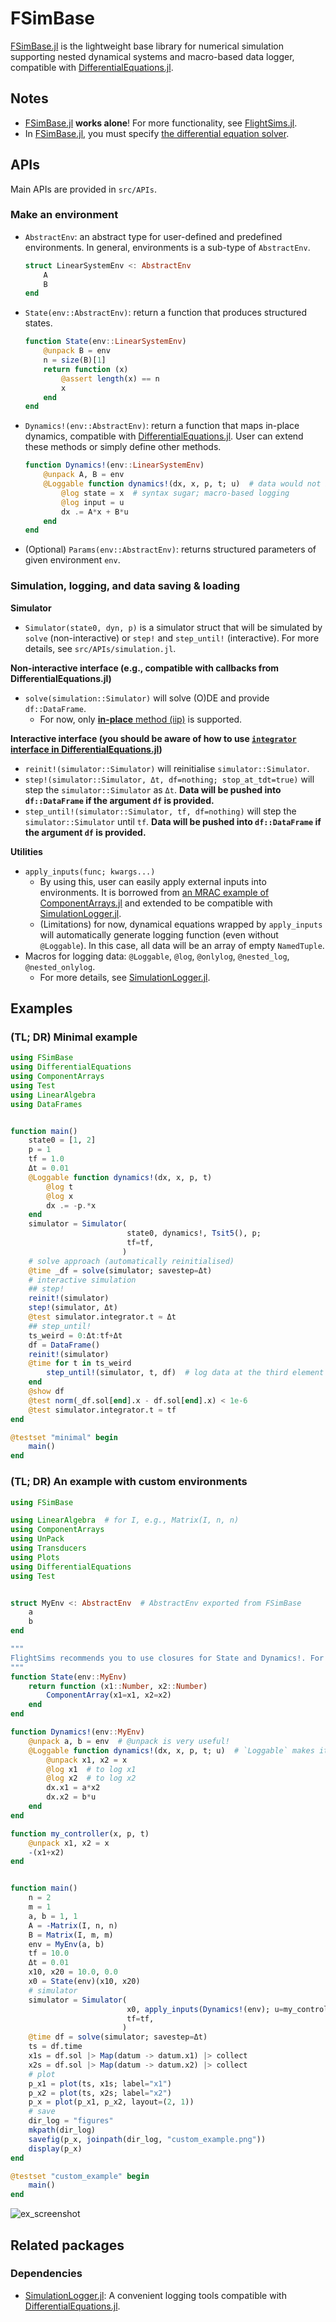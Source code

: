 # FSimBase
[FSimBase.jl](https://github.com/JinraeKim/FSimBase.jl) is
the lightweight base library for numerical simulation supporting nested dynamical systems and macro-based data logger,
compatible with [DifferentialEquations.jl](https://github.com/SciML/DifferentialEquations.jl).

## Notes
- [FSimBase.jl](https://github.com/JinraeKim/FSimBase.jl) **works alone**!
For more functionality, see [FlightSims.jl](https://github.com/JinraeKim/FlightSims.jl).
- In [FSimBase.jl](https://github.com/JinraeKim/FSimBase.jl),
you must specify [the differential equation solver](https://diffeq.sciml.ai/stable/#Solver-Algorithms).

## APIs
Main APIs are provided in `src/APIs`.

### Make an environment
- `AbstractEnv`: an abstract type for user-defined and predefined environments.
In general, environments is a sub-type of `AbstractEnv`.
    ```julia
    struct LinearSystemEnv <: AbstractEnv
        A
        B
    end
    ```
- `State(env::AbstractEnv)`: return a function that produces structured states.
    ```julia
    function State(env::LinearSystemEnv)
        @unpack B = env
        n = size(B)[1]
        return function (x)
            @assert length(x) == n
            x
        end
    end
    ```
- `Dynamics!(env::AbstractEnv)`: return a function that maps in-place dynamics,
compatible with [DifferentialEquations.jl](https://github.com/SciML/DifferentialEquations.jl).
User can extend these methods or simply define other methods.
    ```julia
    function Dynamics!(env::LinearSystemEnv)
        @unpack A, B = env
        @Loggable function dynamics!(dx, x, p, t; u)  # data would not be saved without @Loggable. Follow this form!
            @log state = x  # syntax sugar; macro-based logging
            @log input = u
            dx .= A*x + B*u
        end
    end
    ```
- (Optional) `Params(env::AbstractEnv)`: returns structured parameters of given environment `env`.

### Simulation, logging, and data saving & loading
**Simulator**
- `Simulator(state0, dyn, p)` is a simulator struct that will be simulated by `solve` (non-interactive) or `step!` and `step_until!` (interactive).
For more details, see `src/APIs/simulation.jl`.

**Non-interactive interface (e.g., compatible with callbacks from DifferentialEquations.jl)**
- `solve(simulation::Simulator)` will solve (O)DE and provide `df::DataFrame`.
    - For now, only [**in-place** method (iip)](https://diffeq.sciml.ai/stable/basics/problem/#In-place-vs-Out-of-Place-Function-Definition-Forms) is supported.

**Interactive interface (you should be aware of how to use [`integrator` interface in DifferentialEquations.jl](https://diffeq.sciml.ai/stable/basics/integrator/#integrator))**
- `reinit!(simulator::Simulator)` will reinitialise `simulator::Simulator`.
- `step!(simulator::Simulator, Δt, df=nothing; stop_at_tdt=true)` will step the `simulator::Simulator` as `Δt`.
**Data will be pushed into `df::DataFrame` if the argument `df` is provided.**
- `step_until!(simulator::Simulator, tf, df=nothing)` will step the `simulator::Simulator` until `tf`.
**Data will be pushed into `df::DataFrame` if the argument `df` is provided.**

**Utilities**
- `apply_inputs(func; kwargs...)`
    - By using this, user can easily apply external inputs into environments. It is borrowed from [an MRAC example of ComponentArrays.jl](https://jonniedie.github.io/ComponentArrays.jl/stable/examples/adaptive_control/) and extended to be compatible with [SimulationLogger.jl](https://github.com/JinraeKim/SimulationLogger.jl).
    - (Limitations) for now, dynamical equations wrapped by `apply_inputs` will automatically generate logging function (even without `@Loggable`). In this case, all data will be an array of empty `NamedTuple`.
- Macros for logging data: `@Loggable`, `@log`, `@onlylog`, `@nested_log`, `@nested_onlylog`.
    - For more details, see [SimulationLogger.jl](https://github.com/JinraeKim/SimulationLogger.jl).

## Examples

### (TL; DR) Minimal example
```julia
using FSimBase
using DifferentialEquations
using ComponentArrays
using Test
using LinearAlgebra
using DataFrames


function main()
    state0 = [1, 2]
    p = 1
    tf = 1.0
    Δt = 0.01
    @Loggable function dynamics!(dx, x, p, t)
        @log t
        @log x
        dx .= -p.*x
    end
    simulator = Simulator(
                          state0, dynamics!, Tsit5(), p;
                          tf=tf,
                         )
    # solve approach (automatically reinitialised)
    @time _df = solve(simulator; savestep=Δt)
    # interactive simulation
    ## step!
    reinit!(simulator)
    step!(simulator, Δt)
    @test simulator.integrator.t ≈ Δt
    ## step_until!
    ts_weird = 0:Δt:tf+Δt
    df = DataFrame()
    reinit!(simulator)
    @time for t in ts_weird
        step_until!(simulator, t, df)  # log data at the third element
    end
    @show df
    @test norm(_df.sol[end].x - df.sol[end].x) < 1e-6
    @test simulator.integrator.t ≈ tf
end

@testset "minimal" begin
    main()
end
```

### (TL; DR) An example with custom environments
```julia
using FSimBase

using LinearAlgebra  # for I, e.g., Matrix(I, n, n)
using ComponentArrays
using UnPack
using Transducers
using Plots
using DifferentialEquations
using Test


struct MyEnv <: AbstractEnv  # AbstractEnv exported from FSimBase
    a
    b
end

"""
FlightSims recommends you to use closures for State and Dynamics!. For more details, see https://docs.julialang.org/en/v1/devdocs/functions/.
"""
function State(env::MyEnv)
    return function (x1::Number, x2::Number)
        ComponentArray(x1=x1, x2=x2)
    end
end

function Dynamics!(env::MyEnv)
    @unpack a, b = env  # @unpack is very useful!
    @Loggable function dynamics!(dx, x, p, t; u)  # `Loggable` makes it loggable via SimulationLogger.jl (imported in FSimBase)
        @unpack x1, x2 = x
        @log x1  # to log x1
        @log x2  # to log x2
        dx.x1 = a*x2
        dx.x2 = b*u
    end
end

function my_controller(x, p, t)
    @unpack x1, x2 = x
    -(x1+x2)
end


function main()
    n = 2
    m = 1
    a, b = 1, 1
    A = -Matrix(I, n, n)
    B = Matrix(I, m, m)
    env = MyEnv(a, b)
    tf = 10.0
    Δt = 0.01
    x10, x20 = 10.0, 0.0
    x0 = State(env)(x10, x20)
    # simulator
    simulator = Simulator(
                          x0, apply_inputs(Dynamics!(env); u=my_controller), Tsit5();
                          tf=tf,
                         )
    @time df = solve(simulator; savestep=Δt)
    ts = df.time
    x1s = df.sol |> Map(datum -> datum.x1) |> collect
    x2s = df.sol |> Map(datum -> datum.x2) |> collect
    # plot
    p_x1 = plot(ts, x1s; label="x1")
    p_x2 = plot(ts, x2s; label="x2")
    p_x = plot(p_x1, p_x2, layout=(2, 1))
    # save
    dir_log = "figures"
    mkpath(dir_log)
    savefig(p_x, joinpath(dir_log, "custom_example.png"))
    display(p_x)
end

@testset "custom_example" begin
    main()
end
```
![ex_screenshot](./figures/custom_example.png)



## Related packages
### Dependencies
- [SimulationLogger.jl](https://github.com/JinraeKim/SimulationLogger.jl): A convenient logging tools compatible with [DifferentialEquations.jl](https://github.com/SciML/DifferentialEquations.jl).
